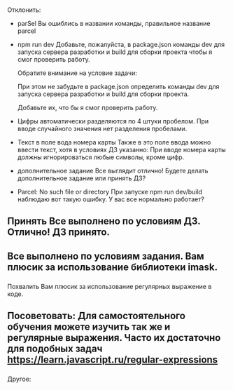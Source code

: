 ###
Отклонить:
- parSel
Вы ошиблись в названии команды, правильное название parcel

- npm run dev
Добавьте, пожалуйста, в package.json команды dev для запуска сервера разработки и build для сборки проекта чтобы я смог проверить работу.

    Обратите внимание на условие задачи:

    При этом не забудьте в package.json определить команды dev для запуска сервера разработки и build для сборки проекта.

    ​Добавьте их, что бы я смог проверить работу.

- Цифры автоматически разделяются по 4 штуки пробелом.
При вводе случайного значения нет разделения пробелами.

- Текст в поле вода номера карты
Также в это поле ввода можно ввести текст, хотя в условиях ДЗ указанно:
При вводе номера карты должны игнорироваться любые символы, кроме цифр.

- дополнительное задание
Все выглядит отлично! Будете делать дополнительное задание или принять ДЗ?

- Parcel: No such file or directory
При запуске npm run dev/build  наблюдаю вот такую ошибку. У вас все нормально работает?



###
Принять
Все выполнено по условиям ДЗ. Отлично! ДЗ принято.
---
Все выполнено по условиям задания. Вам плюсик за использование библиотеки imask.
---


###
Похвалить
Вам плюсик за использование регулярных выражение в коде.


###
Посоветовать:
Для самостоятельного обучения можете изучить так же и регулярные выражения. Часто их достаточно для подобных задач
https://learn.javascript.ru/regular-expressions
---


###
Другое:
